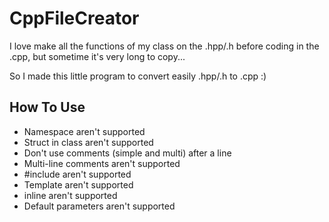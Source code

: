 CppFileCreator
==============

I love make all the functions of my class on the .hpp/.h before coding in the .cpp, but sometime it's very long to copy...

So I made this little program to convert easily .hpp/.h to .cpp :)



How To Use
----------

- Namespace aren't supported
- Struct in class aren't supported
- Don't use comments (simple and multi) after a line
- Multi-line comments aren't supported
- #include aren't supported
- Template aren't supported
- inline aren't supported
- Default parameters aren't supported

